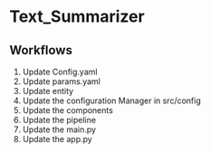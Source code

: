 # Text_Summarizer

## Workflows


1. Update Config.yaml
2. Update params.yaml
3. Update entity
4. Update the configuration Manager in src/config
5. Update the components
6. Update the pipeline
7. Update the main.py
8. Update the app.py